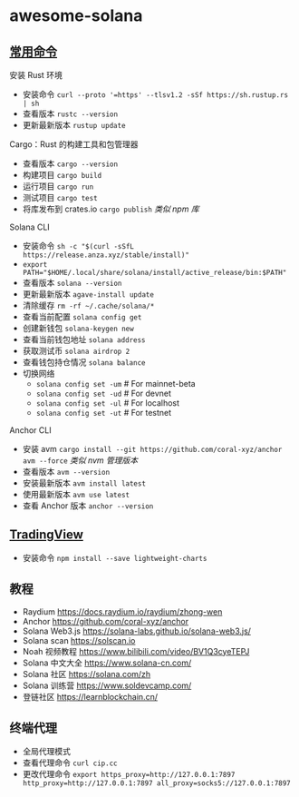# awesome-solana

## [常用命令](https://www.anchor-lang.com/docs/installation)

安装 Rust 环境

- 安装命令 `curl --proto '=https' --tlsv1.2 -sSf https://sh.rustup.rs | sh`
- 查看版本 `rustc --version`
- 更新最新版本 `rustup update`

Cargo：Rust 的构建工具和包管理器

- 查看版本 `cargo --version`
- 构建项目 `cargo build`
- 运行项目 `cargo run`
- 测试项目 `cargo test`
- 将库发布到 crates.io `cargo publish` _类似 npm 库_

Solana CLI

- 安装命令 `sh -c "$(curl -sSfL https://release.anza.xyz/stable/install)"`
- `export PATH="$HOME/.local/share/solana/install/active_release/bin:$PATH"`
- 查看版本 `solana --version`
- 更新最新版本 `agave-install update`
- 清除缓存 `rm -rf ~/.cache/solana/*`
- 查看当前配置 `solana config get`
- 创建新钱包 `solana-keygen new`
- 查看当前钱包地址 `solana address`
- 获取测试币 `solana airdrop 2`
- 查看钱包持仓情况 `solana balance`
- 切换网络
  - `solana config set -um` # For mainnet-beta
  - `solana config set -ud` # For devnet
  - `solana config set -ul` # For localhost
  - `solana config set -ut` # For testnet

Anchor CLI

- 安装 avm `cargo install --git https://github.com/coral-xyz/anchor avm --force` _类似 nvm 管理版本_
- 查看版本 `avm --version`
- 安装最新版本 `avm install latest`
- 使用最新版本 `avm use latest`
- 查看 Anchor 版本 `anchor --version`

## [TradingView](https://tradingview.github.io/lightweight-charts/docs)

- 安装命令 `npm install --save lightweight-charts`

## 教程

- Raydium https://docs.raydium.io/raydium/zhong-wen
- Anchor https://github.com/coral-xyz/anchor
- Solana Web3.js https://solana-labs.github.io/solana-web3.js/
- Solana scan https://solscan.io
- Noah 视频教程 https://www.bilibili.com/video/BV1Q3cyeTEPJ
- Solana 中文大全 https://www.solana-cn.com/
- Solana 社区 https://solana.com/zh
- Solana 训练营 https://www.soldevcamp.com/
- 登链社区 https://learnblockchain.cn/

## 终端代理

- 全局代理模式
- 查看代理命令 `curl cip.cc`
- 更改代理命令 `export https_proxy=http://127.0.0.1:7897 http_proxy=http://127.0.0.1:7897 all_proxy=socks5://127.0.0.1:7897`

